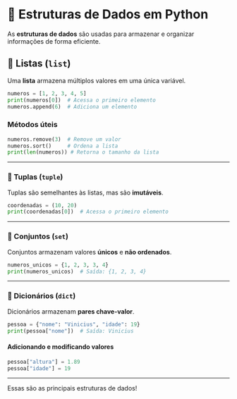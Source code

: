 # 📂 Estruturas de Dados em Python  

As **estruturas de dados** são usadas para armazenar e organizar informações de forma eficiente.  

## 🔹 Listas (`list`)  

Uma **lista** armazena múltiplos valores em uma única variável.  

```python
numeros = [1, 2, 3, 4, 5]
print(numeros[0])  # Acessa o primeiro elemento
numeros.append(6)  # Adiciona um elemento
```

### Métodos úteis  

```python
numeros.remove(3)  # Remove um valor
numeros.sort()     # Ordena a lista
print(len(numeros)) # Retorna o tamanho da lista
```

---

### 🔹 Tuplas (`tuple`)  

Tuplas são semelhantes às listas, mas são **imutáveis**.  

```python
coordenadas = (10, 20)
print(coordenadas[0])  # Acessa o primeiro elemento
```

---

### 🔹 Conjuntos (`set`)  

Conjuntos armazenam valores **únicos** e **não ordenados**.  

```python
numeros_unicos = {1, 2, 3, 3, 4}
print(numeros_unicos)  # Saída: {1, 2, 3, 4}
```

---

### 🔹 Dicionários (`dict`)  

Dicionários armazenam **pares chave-valor**.  

```python
pessoa = {"nome": "Vinicius", "idade": 19}
print(pessoa["nome"])  # Saída: Vinicius
```

#### Adicionando e modificando valores  

```python
pessoa["altura"] = 1.89
pessoa["idade"] = 19
```

---

Essas são as principais estruturas de dados!
